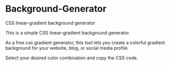 # Background-Generator
CSS linear-gradient background generator

This is a simple CSS linear-gradient background generator.

As a free css gradient generator, this tool lets you create a colorful gradient background 
for your website, blog, or social media profile.

Select your desired color combination and copy the CSS code.
